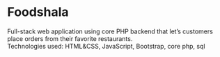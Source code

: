 # Foodshala
Full-stack web application using core PHP backend that let’s customers place orders from their favorite restaurants.    
Technologies used: HTML&CSS, JavaScript, Bootstrap, core php, sql

